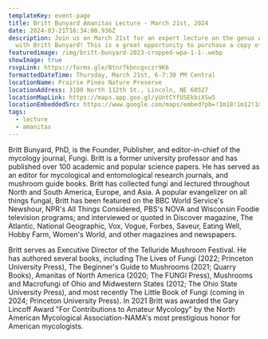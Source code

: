 ```yaml
---
templateKey: event-page
title: Britt Bunyard Amanitas Lecture - March 21st, 2024
date: 2024-03-21T16:34:00.936Z
description: Join us on March 21st for an expert lecture on the genus Amanita
  with Britt Bunyard! This is a great opportunity to purchase a copy of "Amanitas of North America" and have it autographed by the author. Fungi Magazines will also be available. Donations are welcome! Suggested donation $1-20. Please arrive on time so we can start at 6 PM.
featuredimage: /img/britt-bunyard-2023-cropped-wpa-1-1-.webp
showImage: true
rsvpLink: https://forms.gle/Btnr7kbncgvczr9K6
formattedDateTime: Thursday, March 21st, 6-7:30 PM Central
locationName: Prairie Pines Nature Preserve
locationAddress: 3100 North 112th St., Lincoln, NE 68527
locationMapLink: https://maps.app.goo.gl/yUntCYfUSEkbiXSw5
locationEmbeddedSrc: https://www.google.com/maps/embed?pb=!1m18!1m12!1m3!1d5557.014526954162!2d-96.56598933129173!3d40.844719527575435!2m3!1f0!2f0!3f0!3m2!1i1024!2i768!4f13.1!3m3!1m2!1s0x8796a35ab8f38da9%3A0x35bcb3b13e26b191!2sPrairie%20Pines%20Nature%20Preserve!5e1!3m2!1sen!2sus!4v1691875761400!5m2!1sen!2sus
tags:
  - lecture
  - amanitas
---
```

Britt Bunyard, PhD, is the Founder, Publisher, and editor-in-chief of the mycology journal, Fungi. Britt is a former university professor and has published over 100 academic and popular science papers. He has served as an editor for mycological and entomological research journals, and mushroom guide books. Britt has collected fungi and lectured throughout North and South America, Europe, and Asia. A popular evangelizer on all things fungal, Britt has been featured on the BBC World Service's Newshour, NPR's All Things Considered, PBS's NOVA and Wisconsin Foodie television programs; and interviewed or quoted in Discover magazine, The Atlantic, National Geographic, Vox, Vogue, Forbes, Saveur, Eating Well, Hobby Farm, Women's World, and other magazines and newspapers. 


Britt serves as Executive Director of the Telluride Mushroom Festival. He has authored several books, including The Lives of Fungi (2022; Princeton University Press), The Beginner's Guide to Mushrooms (2021; Quarry Books), Amanitas of North America (2020; The FUNGI Press), Mushrooms and Macrofungi of Ohio and Midwestern States (2012; The Ohio State University Press), and most recently The Little Book of Fungi (coming in 2024; Princeton University Press). In 2021 Britt was awarded the Gary Lincoff Award "For Contributions to Amateur Mycology" by the North American Mycological Association-NAMA's most prestigious honor for American mycologists.
